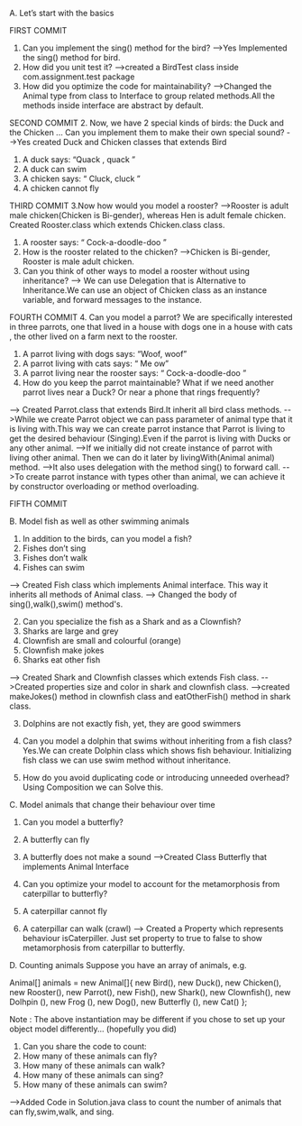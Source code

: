 A. Let’s start with the basics

FIRST COMMIT
1. Can you implement the sing() method for the bird?
-->Yes Implemented the sing() method for bird.
1. How did you unit test it?
-->created a BirdTest class inside com.assignment.test package
2. How did you optimize the code for maintainability?
-->Changed the Animal type from class to Interface to group related methods.All the methods inside interface are abstract by default.

SECOND COMMIT
2. Now, we have 2 special kinds of birds: the Duck and the Chicken ... Can you
implement them to make their own special sound?
-->Yes created Duck and Chicken classes that extends Bird
1. A duck says: “Quack , quack ”
2. A duck can swim
3. A chicken says: “ Cluck, cluck ”
4. A chicken cannot fly 

THIRD COMMIT
3.Now how would you model a rooster?
-->Rooster is adult male chicken(Chicken is Bi-gender), whereas Hen is adult female chicken. Created Rooster.class which extends Chicken.class class.
1. A rooster says: “ Cock-a-doodle-doo ”
2. How is the rooster related to the chicken?
-->Chicken is Bi-gender, Rooster is male adult chicken.
3. Can you think of other ways to model a rooster without using inheritance?
--> We can use Delegation that is Alternative to Inheritance.We can  use an object of Chicken class as an instance variable, and forward messages to the instance.

FOURTH COMMIT
4. Can you model a parrot? We are specifically interested in three parrots, one that lived
in a house with dogs one in a house with cats , the other lived on a farm next to
the rooster.
1. A parrot living with dogs says: “Woof, woof”
2. A parrot living with cats says: “ Me ow”
3. A parrot living near the rooster says: “ Cock-a-doodle-doo ”
4. How do you keep the parrot maintainable? What if we need another parrot lives
near a Duck? Or near a phone that rings frequently?

--> Created Parrot.class that extends Bird.It inherit all bird class methods. 
-->While we create Parrot object we can pass parameter of animal type that it is living with.This way we can create parrot instance that Parrot is living to get the desired behaviour (Singing).Even if the parrot is living with Ducks or any other animal.
-->If we initially did not create instance of parrot with living other animal. Then we can do it later by livingWith(Animal animal) method. 
-->It also uses delegation with the method sing() to forward call.
-->To create parrot instance with types other than animal, we can achieve it by constructor overloading or method overloading.

FIFTH COMMIT

B. Model fish as well as other swimming animals
1. In addition to the birds, can you model a fish?
1. Fishes don’t sing
2. Fishes don’t walk
3. Fishes can swim

--> Created Fish class which implements Animal interface. This way it inherits all methods of Animal class.
--> Changed the body of sing(),walk(),swim() method's.

2. Can you specialize the fish as a Shark and as a Clownfish?
1. Sharks are large and grey
2. Clownfish are small and colourful (orange)
3. Clownfish make jokes
4. Sharks eat other fish

--> Created Shark and Clownfish classes which extends Fish class.
-->Created properties size and color in shark and clownfish class.
-->created makeJokes() method in clownfish class and eatOtherFish() method in shark class.

3. Dolphins are not exactly fish, yet, they are good swimmers
1. Can you model a dolphin that swims without inheriting from a fish class?
Yes.We can create Dolphin class which shows fish behaviour. Initializing fish class we can use swim method without inheritance.

2. How do you avoid duplicating code or introducing unneeded overhead?
Using Composition we can Solve this.

C. Model animals that change their behaviour over time
1. Can you model a butterfly?
1. A butterfly can fly
2. A butterfly does not make a sound
-->Created Class Butterfly that implements Animal Interface

2. Can you optimize your model to account for the metamorphosis from caterpillar to
butterfly?
1. A caterpillar cannot fly
2. A caterpillar can walk (crawl)
--> Created a Property which represents behaviour isCaterpiller. Just set property to true to false to show metamorphosis from caterpillar to butterfly.

D. Counting animals
Suppose you have an array of animals, e.g.

Animal[] animals = new Animal[]{
new Bird(),
new Duck(),
new Chicken(),
new Rooster(),
new Parrot(),
new Fish(),
new Shark(),
new Clownfish(),
new Dolhpin (),
new Frog (),
new Dog(),
new Butterfly (),
new Cat()
};

Note : The above instantiation may be different if you chose to set up your object model
differently... (hopefully you did)
1. Can you share the code to count:
1. How many of these animals can fly?
2. How many of these animals can walk?
3. How many of these animals can sing?
4. How many of these animals can swim?

-->Added Code in Solution.java class to count the number of animals that can fly,swim,walk, and sing.
